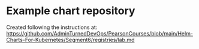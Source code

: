# Example chart repository

Created following the instructions at:
https://github.com/AdminTurnedDevOps/PearsonCourses/blob/main/Helm-Charts-For-Kubernetes/Segment6/registries/lab.md
